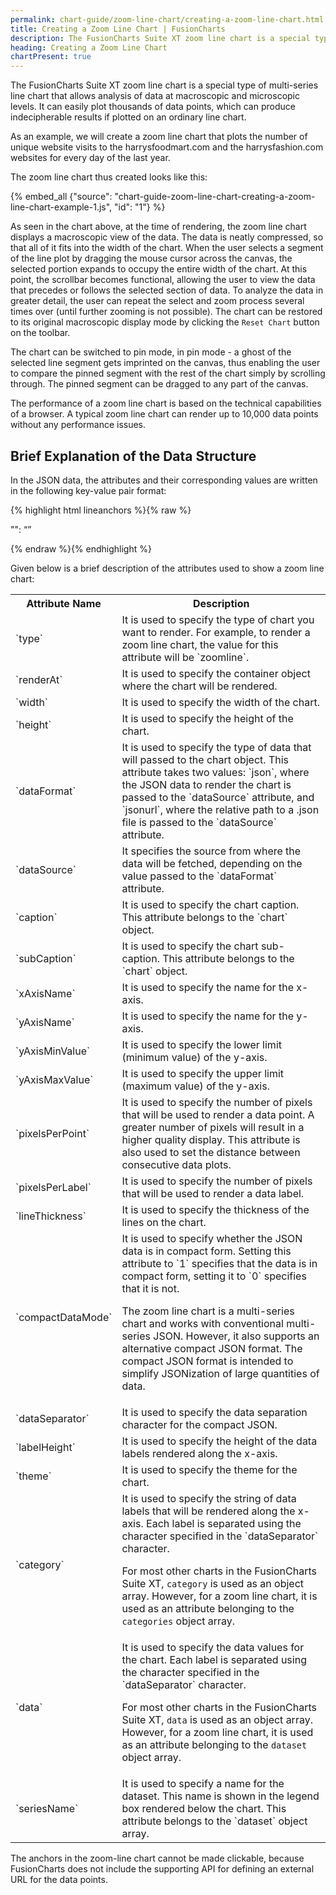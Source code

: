 ```yaml
---
permalink: chart-guide/zoom-line-chart/creating-a-zoom-line-chart.html
title: Creating a Zoom Line Chart | FusionCharts
description: The FusionCharts Suite XT zoom line chart is a special type of multi-series line chart that allows analysis of data at macroscopic and microscopic levels.
heading: Creating a Zoom Line Chart
chartPresent: true
---
```


The FusionCharts Suite XT zoom line chart is a special type of multi-series line chart that allows analysis of data at macroscopic and microscopic levels. It can easily plot thousands of data points, which can produce indecipherable results if plotted on an ordinary line chart.

As an example, we will create a zoom line chart that plots the number of unique website visits to the harrysfoodmart.com and the harrysfashion.com websites for every day of the last year.

The zoom line chart thus created looks like this:

{% embed_all {"source": "chart-guide-zoom-line-chart-creating-a-zoom-line-chart-example-1.js", "id": "1"} %}

As seen in the chart above, at the time of rendering, the zoom line chart displays a macroscopic view of the data. The data is neatly compressed, so that all of it fits into the width of the chart. When the user selects a segment of the line plot by dragging the mouse cursor across the canvas, the selected portion expands to occupy the entire width of the chart. At this point, the scrollbar becomes functional, allowing the user to view the data that precedes or follows the selected section of data. To analyze the data in greater detail, the user can repeat the select and zoom process several times over (until further zooming is not possible). The chart can be restored to its original macroscopic display mode by clicking the `Reset Chart` button on the toolbar.

The chart can be switched to pin mode, in pin mode - a ghost of the selected line segment gets imprinted on the canvas, thus enabling the user to compare the pinned segment with the rest of the chart simply by scrolling through. The pinned segment can be dragged to any part of the canvas.


<p class="text-info">The performance of a zoom line chart is based on the technical capabilities of a browser. A typical zoom line chart can render up to 10,000 data points without any performance issues.</p>

## Brief Explanation of the Data Structure

In the JSON data, the attributes and their corresponding values are written in the following key-value pair format:

{% highlight html lineanchors %}{% raw %}

"<attributeName>": “<value>”

{% endraw %}{% endhighlight %}

Given below is a brief description of the attributes used to show a zoom line chart:

<table>
  <tr>
    <th>Attribute Name</th>
    <th>Description</th>
  </tr>
  <tr>
    <td>`type`</td>
    <td>It is used to specify the type of chart you want to render. For example, to render a zoom line chart, the value for this attribute will be `zoomline`.</td>
  </tr>
  <tr>
    <td>`renderAt`</td>
    <td>It is used to specify the container object where the chart will be rendered.</td>
  </tr>
  <tr>
    <td>`width`</td>
    <td>It is used to specify the width of the chart.</td>
  </tr>
  <tr>
    <td>`height`</td>
    <td>It is used to specify the height of the chart.</td>
  </tr>
  <tr>
    <td>`dataFormat`</td>
    <td>It is used to specify the type of data that will passed to the chart object. This attribute takes two values: `json`, where the JSON data to render the chart is passed to the `dataSource` attribute, and `jsonurl`, where the relative path to a .json file is passed to the `dataSource` attribute.</td>
  </tr>
  <tr>
    <td>`dataSource`</td>
    <td>It specifies the source from where the data will be fetched, depending on the value passed to the `dataFormat` attribute.</td>
  </tr>
  <tr>
    <td>`caption`</td>
    <td>It is used to specify the chart caption. This attribute belongs to the `chart` object.</td>
  </tr>
  <tr>
    <td>`subCaption`</td>
    <td>It is used to specify the chart sub-caption. This attribute belongs to the `chart` object.</td>
  </tr>
  <tr>
    <td>`xAxisName`</td>
    <td>It is used to specify the name for the x-axis.</td>
  </tr>
  <tr>
    <td>`yAxisName`</td>
    <td>It is used to specify the name for the y-axis.</td>
  </tr>
  <tr>
    <td>`yAxisMinValue`</td>
    <td>It is used to specify the lower limit (minimum value) of the y-axis.</td>
  </tr>
  <tr>
    <td>`yAxisMaxValue`</td>
    <td>It is used to specify the upper limit (maximum value) of the y-axis.</td>
  </tr>
  <tr>
    <td>`pixelsPerPoint`</td>
    <td>It is used to specify the number of pixels that will be used to render a data point. A greater number of pixels will result in a higher quality display. This attribute is also used to set the distance between consecutive data plots.</td>
  </tr>
  <tr>
    <td>`pixelsPerLabel`</td>
    <td>It is used to specify the number of pixels that will be used to render a data label. </td>
  </tr>
  <tr>
    <td>`lineThickness`</td>
    <td>It is used to specify the thickness of the lines on the chart.</td>
  </tr>
  <tr>
    <td>`compactDataMode`</td>
    <td>It is used to specify whether the JSON data is in compact form. Setting this attribute to `1` specifies that the data is in compact form, setting it to `0` specifies that it is not.

The zoom line chart is a multi-series chart and works with conventional multi-series JSON. However, it also supports an alternative compact JSON format. The compact JSON format is intended to simplify JSONization of large quantities of data.</td>
  </tr>
  <tr>
    <td>`dataSeparator`</td>
    <td>It is used to specify the data separation character for the compact JSON. </td>
  </tr>
  <tr>
    <td> `labelHeight`</td>
    <td>It is used to specify the height of the data labels rendered along the x-axis.</td>
  </tr>
  <tr>
    <td>`theme`</td>
    <td>It is used to specify the theme for the chart.</td>
  </tr>
  <tr>
    <td>`category`</td>
    <td>It is used to specify the string of data labels that will be rendered along the x-axis. Each label is separated using the character specified in the `dataSeparator` character.

For most other charts in the FusionCharts Suite XT, `category` is used as an object array. However, for a zoom line chart, it is used as an attribute belonging to the `categories` object array.</td>
  </tr>
  <tr>
    <td>`data`</td>
    <td>It is used to specify the data values for the chart. Each label is separated using the character specified in the `dataSeparator` character.

For most other charts in the FusionCharts Suite XT, `data` is used as an object array. However, for a zoom line chart, it is used as an attribute belonging to the `dataset` object array.</td>
  </tr>
  <tr>
    <td>`seriesName`</td>
    <td>It is used to specify a name for the dataset. This name is shown in the legend box rendered below the chart. This attribute belongs to the `dataset` object array.</td>
  </tr>
</table>

<p class="text-info"> The anchors in the zoom-line chart cannot be made clickable, because FusionCharts does not include the supporting API for defining an external URL for the data points. </p>